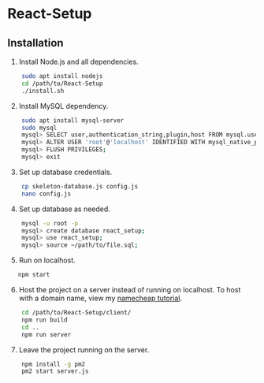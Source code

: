# React-Setup

## Installation

1. Install Node.js and all dependencies.
```bash
    sudo apt install nodejs
    cd /path/to/React-Setup
    ./install.sh
```

2. Install MySQL dependency.
```bash
    sudo apt install mysql-server
    sudo mysql
    mysql> SELECT user,authentication_string,plugin,host FROM mysql.user;
    mysql> ALTER USER 'root'@'localhost' IDENTIFIED WITH mysql_native_password BY 'password';
    mysql> FLUSH PRIVILEGES;
    mysql> exit
```

3. Set up database credentials.
```bash
    cp skeleton-database.js config.js
    nano config.js
```

4. Set up database as needed.
```bash
    mysql -u root -p
    mysql> create database react_setup;
    mysql> use react_setup;
    mysql> source ~/path/to/file.sql;
```

5. Run on localhost.
```bash
   npm start
```

6. Host the project on a server instead of running on localhost. To
host with a domain name, view my [namecheap tutorial](https://github.com/ivanmanan/Web-Development/blob/master/raspberrypi/hosting.md).
```bash
    cd /path/to/React-Setup/client/
    npm run build
    cd ..
    npm run server
```

7. Leave the project running on the server.
```bash
    npm install -g pm2
    pm2 start server.js
```
